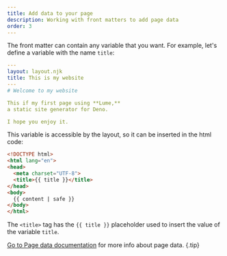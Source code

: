 ```yaml
---
title: Add data to your page
description: Working with front matters to add page data
order: 3
---
```


The front matter can contain any variable that you want. For example, let's
define a variable with the name `title`:

<lume-code>

```yml { title="index.md" }
---
layout: layout.njk
title: This is my website
---
# Welcome to my website

This if my first page using **Lume,**
a static site generator for Deno.

I hope you enjoy it.
```

</lume-code>

This variable is accessible by the layout, so it can be inserted in the html
code:

<lume-code>

```html { title="_includes/layout.njk" }
<!DOCTYPE html>
<html lang="en">
<head>
  <meta charset="UTF-8">
  <title>{{ title }}</title>
</head>
<body>
  {{ content | safe }}
</body>
</html>
```

</lume-code>

The `<title>` tag has the `{{ title }}` placeholder used to insert the value of
the variable `title`.

[Go to Page data documentation](/docs/creating-pages/page-data.md) for more info
about page data. {.tip}
